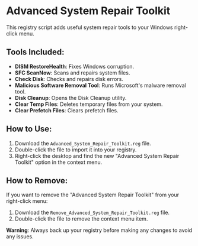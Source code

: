 # Advanced System Repair Toolkit

This registry script adds useful system repair tools to your Windows right-click menu.

## Tools Included:
- **DISM RestoreHealth**: Fixes Windows corruption.
- **SFC ScanNow**: Scans and repairs system files.
- **Check Disk**: Checks and repairs disk errors.
- **Malicious Software Removal Tool**: Runs Microsoft's malware removal tool.
- **Disk Cleanup**: Opens the Disk Cleanup utility.
- **Clear Temp Files**: Deletes temporary files from your system.
- **Clear Prefetch Files**: Clears prefetch files.

## How to Use:
1. Download the `Advanced_System_Repair_Toolkit.reg` file.
2. Double-click the file to import it into your registry.
3. Right-click the desktop and find the new "Advanced System Repair Toolkit" option in the context menu.

## How to Remove:
If you want to remove the "Advanced System Repair Toolkit" from your right-click menu:
1. Download the `Remove_Advanced_System_Repair_Toolkit.reg` file.
2. Double-click the file to remove the context menu item.

**Warning**: Always back up your registry before making any changes to avoid any issues.
